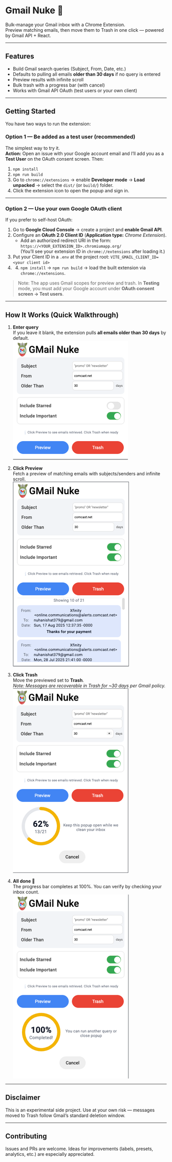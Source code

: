 # Gmail Nuke 🚀  

<!-- ![MIT License](https://img.shields.io/badge/license-MIT-green.svg)  
![PRs Welcome](https://img.shields.io/badge/PRs-welcome-brightgreen.svg)  
![Made with React](https://img.shields.io/badge/Made%20with-React-61dafb.svg)   -->

Bulk-manage your Gmail inbox with a Chrome Extension.  
Preview matching emails, then move them to Trash in one click — powered by Gmail API + React.

---

## Features
- Build Gmail search queries (Subject, From, Date, etc.)
- Defaults to pulling all emails **older than 30 days** if no query is entered
- Preview results with infinite scroll
- Bulk trash with a progress bar (with cancel)
- Works with Gmail API OAuth (test users or your own client)

---

## Getting Started

You have two ways to run the extension:

### Option 1 — Be added as a test user (recommended)
The simplest way to try it.  
**Action:** Open an issue with your Google account email and I’ll add you as a **Test User** on the OAuth consent screen. Then:

1. `npm install`
2. `npm run build`
3. Go to `chrome://extensions` → enable **Developer mode** → **Load unpacked** → select the `dist/` (or `build/`) folder.
4. Click the extension icon to open the popup and sign in.

---

### Option 2 — Use your own Google OAuth client
If you prefer to self-host OAuth:

1. Go to **Google Cloud Console** → create a project and **enable Gmail API**.
2. Configure an **OAuth 2.0 Client ID** (**Application type:** *Chrome Extension*).  
   - Add an authorized redirect URI in the form:  
     `https://<YOUR_EXTENSION_ID>.chromiumapp.org/`  
     (You’ll see your extension ID in `chrome://extensions` after loading it.)
3. Put your Client ID in a `.env` at the project root:
      `VITE_GMAIL_CLIENT_ID=<your client id>`
4. 4. `npm install` → `npm run build` → load the built extension via `chrome://extensions`.

> Note: The app uses Gmail scopes for preview and trash. In **Testing** mode, you must add your Google account under **OAuth consent screen → Test users**.

---

## How It Works (Quick Walkthrough)

1. **Enter query**  
If you leave it blank, the extension pulls **all emails older than 30 days** by default.  
![Step 1: Enter query](docs/images/step1-query.png)

2. **Click Preview**  
Fetch a preview of matching emails with subjects/senders and infinite scroll.  
![Step 2: Preview results](docs/images/step2-preview.png)

3. **Click Trash**  
Move the previewed set to **Trash**.  
*Note: Messages are recoverable in Trash for ~30 days per Gmail policy.*  
![Step 3: Trash emails](docs/images/step3-trash.png)

4. **All done 🎉**  
The progress bar completes at 100%. You can verify by checking your inbox count.  
![Step 4: Completed](docs/images/step4-done.png)

---

## Disclaimer
This is an experimental side project. Use at your own risk — messages moved to Trash follow Gmail’s standard deletion window.

---

## Contributing
Issues and PRs are welcome. Ideas for improvements (labels, presets, analytics, etc.) are especially appreciated.